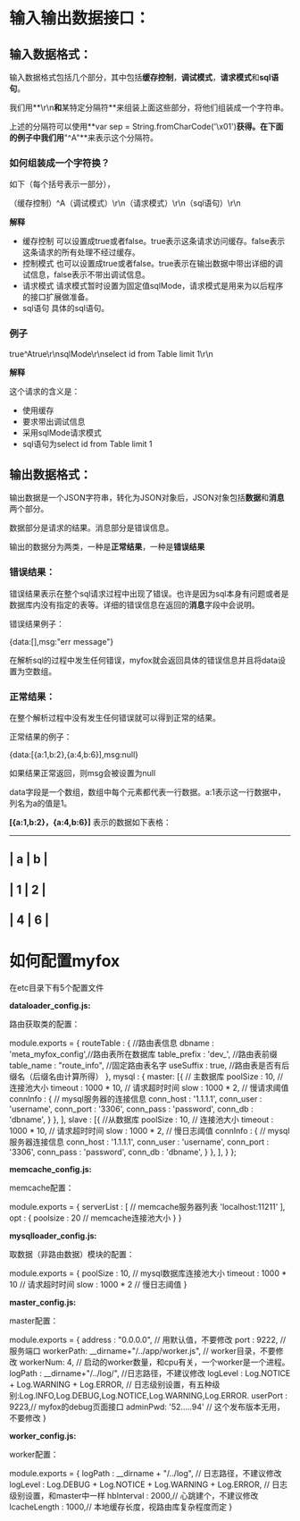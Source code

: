 输入输出数据接口：
===================================

## 输入数据格式：

输入数据格式包括几个部分，其中包括**缓存控制**，**调试模式**，**请求模式**和**sql语句**。

我们用**\r\n**和**某特定分隔符**来组装上面这些部分，将他们组装成一个字符串。

上述的分隔符可以使用**var sep = String.fromCharCode('\x01')**获得。在下面的例子中我们用**"^A"**来表示这个分隔符。

### 如何组装成一个字符换？

如下（每个括号表示一部分），

  （缓存控制）^A（调试模式）\r\n（请求模式）\r\n（sql语句）\r\n

**解释**

* 缓存控制 可以设置成true或者false。true表示这条请求访问缓存。false表示这条请求的所有处理不经过缓存。
* 控制模式 也可以设置成true或者false。true表示在输出数据中带出详细的调试信息，false表示不带出调试信息。
* 请求模式 请求模式暂时设置为固定值sqlMode，请求模式是用来为以后程序的接口扩展做准备。
* sql语句 具体的sql语句。

### 例子

  true^Atrue\r\nsqlMode\r\nselect id from Table limit 1\r\n

**解释**

这个请求的含义是：
* 使用缓存
* 要求带出调试信息
* 采用sqlMode请求模式
* sql语句为select id from Table limit 1


## 输出数据格式：

输出数据是一个JSON字符串，转化为JSON对象后，JSON对象包括**数据**和**消息**两个部分。

数据部分是请求的结果。消息部分是错误信息。

输出的数据分为两类，一种是**正常结果**，一种是**错误结果**

### 错误结果：

错误结果表示在整个sql请求过程中出现了错误。也许是因为sql本身有问题或者是数据库内没有指定的表等。详细的错误信息在返回的**消息**字段中会说明。

错误结果例子：

  {data:[],msg:"err message"}

在解析sql的过程中发生任何错误，myfox就会返回具体的错误信息并且将data设置为空数组。

### 正常结果：

在整个解析过程中没有发生任何错误就可以得到正常的结果。

正常结果的例子：

  {data:[{a:1,b:2},{a:4,b:6}],msg:null}

如果结果正常返回，则msg会被设置为null

data字段是一个数组，数组中每个元素都代表一行数据。a:1表示这一行数据中，列名为a的值是1。

**[{a:1,b:2}，{a:4,b:6}]** 表示的数据如下表格：

-------------------------
|     a     |     b     |
-------------------------
|     1     |     2     |
-------------------------
|     4     |     6     |
-------------------------


如何配置myfox
===================================
在etc目录下有5个配置文件

**dataloader_config.js:**

路由获取类的配置：

  module.exports = {
    routeTable : { //路由表信息
      dbname : 'meta_myfox_config',//路由表所在数据库
      table_prefix : 'dev_', //路由表前缀
      table_name : "route_info", //固定路由表名字
      useSuffix : true, //路由表是否有后缀名（后缀名由计算所得）
    },
    mysql   : {
      master: [{ // 主数据库
        poolSize : 10, // 连接池大小
        timeout  : 1000 * 10, // 请求超时时间
        slow     : 1000 * 2, // 慢请求阈值
        connInfo : { // mysql服务器的连接信息
          conn_host : '1.1.1.1',
          conn_user : 'username',
          conn_port : '3306',
          conn_pass : 'password',
          conn_db   : 'dbname',
        }
      },
      ],
      slave : [{ //从数据库
        poolSize : 10, // 连接池大小
        timeout  : 1000 * 10, // 请求超时时间
        slow     : 1000 * 2, // 慢日志阈值
        connInfo : { // mysql服务器连接信息
          conn_host : '1.1.1.1',
          conn_user : 'username',
          conn_port : '3306',
          conn_pass : 'password',
          conn_db   : 'dbname',
        }
      },
      ],
   }
  };

**memcache_config.js:**

memcache配置：

  module.exports = {
    serverList : [ // memcache服务器列表
      'localhost:11211'
    ],
    opt : {
      poolsize : 20 // memcache连接池大小
    }
  }

**mysqlloader_config.js:**

取数据（非路由数据）模块的配置：

  module.exports = {
    poolSize : 10, // mysql数据库连接池大小
    timeout : 1000 * 10 // 请求超时时间
    slow : 1000 * 2 // 慢日志阈值
  }

**master_config.js:**

master配置：

  module.exports = {
    address : "0.0.0.0", // 用默认值，不要修改
    port : 9222, // 服务端口
    workerPath: __dirname+"/../app/worker.js", // worker目录，不要修改
    workerNum: 4, // 启动的worker数量，和cpu有关，一个worker是一个进程。
    logPath : __dirname+"/../log/", //日志路径，不建议修改
    logLevel : Log.NOTICE + Log.WARNING + Log.ERROR, // 日志级别设置，有五种级别:Log.INFO,Log.DEBUG,Log.NOTICE,Log.WARNING,Log.ERROR.
    userPort : 9223,// myfox的debug页面接口
    adminPwd: '52.....94' // 这个发布版本无用，不要修改
  }

**worker_config.js:**

worker配置：

  module.exports = {
    logPath : __dirname + "/../log", // 日志路径，不建议修改
    logLevel : Log.DEBUG + Log.NOTICE + Log.WARNING + Log.ERROR, // 日志级别设置，和master中一样
    hbInterval : 2000,// 心跳建个，不建议修改
    lcacheLength : 1000,// 本地缓存长度，视路由库复杂程度而定
  }
